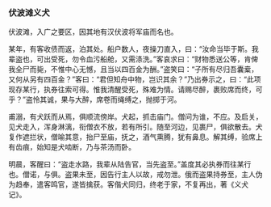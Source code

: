 <script type="text/javascript">
    var head = document.getElementsByTagName('head')[0];
    cssURL = '/public/article_1.css';
    linkTag = document.createElement('link');
    linkTag.href = cssURL;
    linkTag.setAttribute('type','text/css');
    linkTag.setAttribute('rel','stylesheet');
    head.appendChild(linkTag);
</script>
### 伏波滩义犬

伏波滩，入广之要区，因其地有汉伏波将军庙而名也。

某年，有客收债而返，泊其处。船户数人，夜操刀直入，曰：“汝命当毕于斯。我辈盗也，可出受死，勿令血污船舱，又需涤洗。”客哀求曰：“财物悉送公等，肯俾我全尸而毙，不惟中心无憾，且当以四百金为酬。”盗笑曰：“子所有尽归吾囊槖，又何从另有四百金？”客曰：“君但知舟中物，岂识其余？”乃出券示之，曰：“此项现存某行，执券往索可得。惟我清醒受死，殊难为情。请赐尽醉，裹败席而终，可乎？”盗怜其诚，果与大醉，席卷而绳缚之，抛掷于河。

甫溺，有犬跃而从焉，俱顺流傍岸。犬起，抓击庙门。僧问为谁，不应。及启关，见犬走入，浑身淋漓，衔僧衣不放，若有所引。随至河边，见裹尸，俱欲散去。犬复作遮拦状，僧喻其意，抬尸至庙，抚之，酒气熏腾，犹有鼻息。解其缚，验席上有齿痕，始知是犬啮断，乃与茶汤而卧。

明晨，客醒曰：“盗走水路，我辈从陆告官，当先盗至。”盖度其必执券而往某行也。僧诺，与俱。盗果未至，因告行主人以故，戒勿泄。俄而盗果持券至，主人伪为趋奉，遣客鸣官，遂皆擒获。客偕犬同归，终老于家，不复再出，著《义犬记》。

